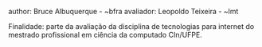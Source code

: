 author: Bruce Albuquerque - ~bfra
avaliador: Leopoldo Teixeira - ~lmt

Finalidade: parte da avaliação da disciplina de tecnologias para internet do mestrado
profissional em ciência da computado CIn/UFPE.
